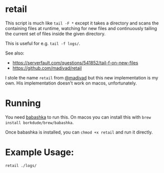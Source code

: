 
# retail

This script is much like `tail -F *` except it takes a directory and scans the containing files at runtime, watching for new files and continuously tailing the current set of files inside the given directory.

This is useful for e.g. `tail -f logs/`.

See also:
  * https://serverfault.com/questions/541852/tail-f-on-new-files
  * https://github.com/madivad/retail

I stole the name `retail` from [@madivad](https://github.com/madivad) but this new implementation is my own.  His implementation doesn't work on macos, unfortunately.

# Running

You need [babashka](https://github.com/borkdude/babashka) to run this.  On macos you can install this with `brew install borkdude/brew/babashka`.

Once babashka is installed, you can `chmod +x retail` and run it directly.

# Example Usage:

```bash
retail ./logs/
```
